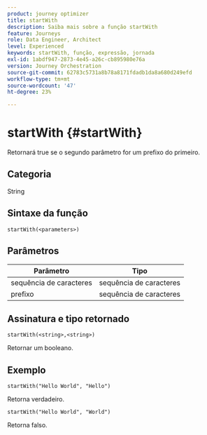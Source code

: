 ```yaml
---
product: journey optimizer
title: startWith
description: Saiba mais sobre a função startWith
feature: Journeys
role: Data Engineer, Architect
level: Experienced
keywords: startWith, função, expressão, jornada
exl-id: 1abdf947-2873-4e45-a26c-cb895980e76a
version: Journey Orchestration
source-git-commit: 62783c5731a8b78a8171fdadb1da8a680d249efd
workflow-type: tm+mt
source-wordcount: '47'
ht-degree: 23%

---
```


# startWith {#startWith}

Retornará true se o segundo parâmetro for um prefixo do primeiro.

## Categoria

String

## Sintaxe da função

`startWith(<parameters>)`

## Parâmetros

| Parâmetro | Tipo |
|-------------|--------|
| sequência de caracteres | sequência de caracteres |
| prefixo | sequência de caracteres |

## Assinatura e tipo retornado

`startWith(<string>,<string>)`

Retornar um booleano.

## Exemplo

`startWith("Hello World", "Hello")`

Retorna verdadeiro.

`startWith("Hello World", "World")`

Retorna falso.
